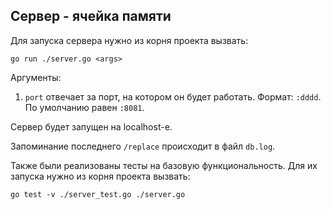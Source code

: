 ## Сервер - ячейка памяти

Для запуска сервера нужно из корня проекта вызвать:
```
go run ./server.go <args>
```

Аргументы: 
1) ```port``` отвечает за порт, на котором он будет работать.
Формат: ```:dddd```.
По умолчанию равен ```:8081```.

Сервер будет запущен на localhost-е.

Запоминание последнего ```/replace``` происходит в файл ```db.log```.

Также были реализованы тесты на базовую функциональность.
Для их запуска нужно из корня проекта вызвать:
```
go test -v ./server_test.go ./server.go
```